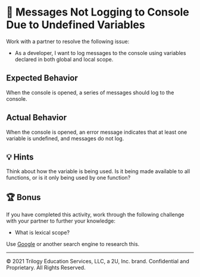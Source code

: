 # 🐛 Messages Not Logging to Console Due to Undefined Variables

Work with a partner to resolve the following issue:

* As a developer, I want to log messages to the console using variables declared in both global and local scope.

## Expected Behavior

When the console is opened, a series of messages should log to the console.

## Actual Behavior

When the console is opened, an error message indicates that at least one variable is undefined, and messages do not log.

## 💡 Hints

Think about how the variable is being used. Is it being made available to all functions, or is it only being used by one function?

## 🏆 Bonus

If you have completed this activity, work through the following challenge with your partner to further your knowledge:

* What is lexical scope?

Use [Google](https://www.google.com) or another search engine to research this.

---
© 2021 Trilogy Education Services, LLC, a 2U, Inc. brand. Confidential and Proprietary. All Rights Reserved.
